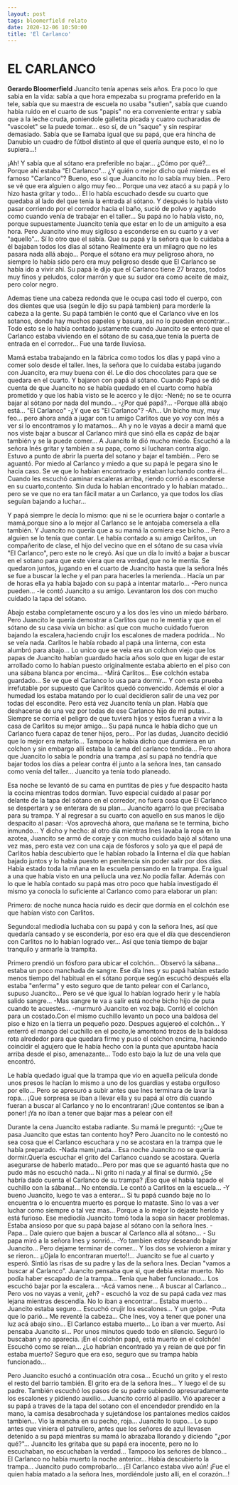 ```yaml
---
layout: post
tags: bloomerfield relato
date: 2020-12-06 10:50:00
title: 'El Carlanco'
---
```


# EL CARLANCO

**Gerardo Bloomerfield**
   Juancito tenía apenas seis años. Era poco lo que sabia en la vida: sabía
   a que hora empezaba su programa preferido en la tele, sabía que su
   maestra de escuela no usaba "sutien", sabía que cuando habia ruido en el
   cuarto de sus "papis" no era conveniente entrar y sabía que a la leche
   cruda, poniendole galletita picada y cuatro cucharadas de "vascolet" se
   la puede tomar... eso sí, de un "saque" y sin respirar demasiado. Sabía
   que se llamaba igual que su papá, que era hincha de Danubio un cuadro de
   fútbol distinto al que el quería aunque esto, el no lo supiera...! 
   
   ¡Ah! Y sabía que al sótano era preferible no bajar... ¿Cómo por
   qué?... Porque ahí estaba "El Carlanco"... ¿Y quién o mejor dicho qué
   mierda es el famoso "Carlanco"? Bueno, eso si que Juancito no lo sabía
   muy bien... Pero se vé que era alguien o algo muy feo... Porque una vez
   atacó a su papá y lo hizo hasta gritar y todo... El lo había escuchado
   desde su cuarto que quedaba al lado del que tenía la entrada al
   sótano. Y después lo había visto pasar corriendo por el corredor hacia
   el baño, sució de polvo y agitado como cuando venía de trabajar en el
   taller... Su papá no lo había visto, no, porque supuestamente Juancito
   tenía que estar en lo de un amiguito a esa hora. Pero Juancito vino muy
   sigiloso a esconderse en su cuarto y a ver "aquello"... Sí lo otro que
   el sabía. Que su papá y la señora que lo cuidaba a él bajaban todos los
   días al sótano Realmente era un milagro que no les pasara nada allá
   abajo... Porque el sótano era muy peligroso ahora, no siempre lo había
   sido pero era muy peligroso desde que El Carlanco se había ido a vivir
   ahí. Su papá le dijo que el Carlanco tiene 27 brazos, todos muy finos y
   peludos, color marrón y que su sudor era como aceite de maiz, pero color
   negro.
   
   Ademas tiene una cabeza redonda que le ocupa casi todo el cuerpo,
   con dos dientes que usa (según le dijo su papá tambien) para morderle
   la cabeza a la gente. Su papá también le contó que el Carlanco vive en
   los sotanos, donde hay muchos papeles y basura, así no lo pueden
   encontrar... Todo esto se lo había contado justamente cuando Juancito se
   enteró que el Carlanco estaba viviendo en el sótano de su casa,que
   tenía la puerta de entrada en el corredor... Fue una tarde lluviosa.
   
   Mamá estaba trabajando en la fábrica como todos los días y papá vino a
   comer solo desde el taller. Ines, la señora que lo cuidaba estaba jugando
   con Juancito, era muy buena con él. Le dio dos chocolates para que se
   quedara en el cuarto. Y bajaron con papá al sótano. Cuando Papá se dió
   cuenta de que Juancito no se había quedado en el cuarto como había
   prometido y que los había visto se le acerco y le dijo: -Nené; no se te
   ocurra bajar al sótano por nada del mundo... -¿Por qué papá?... -Porque
   allá abajo está... "El Carlanco" -¿Y que es "El Carlanco"? -Ah... Un
   bicho muy, muy feo... pero ahora andá a jugar con tu amigo Carlitos que
   yo voy con Inés a ver si lo encontramos y lo matamos... Ah y no le vayas
   a decir a mamá que nos viste bajar a buscar al Carlanco mirá que sinó
   ella es capáz de bajar también y se la puede comer... A Juancito le dió
   mucho miedo. Escuchó a la señora Inés gritar y también a su papa, como si
   lucharan contra algo. Estuvo a punto de abrir la puerta del sotano y
   bajar el también... Pero se aguantó. Por miedo al Carlanco y miedo a que
   su papá le pegara sino le hacia caso. Se ve que lo habían encontrado y
   estaban luchando contra él... Cuando les escuchó caminar escaleras
   arriba, riendo corrió a esconderse en su cuarto,contento. Sin duda lo
   habían encontrado y lo habían matado... pero se ve que no era tan fácil
   matar a un Carlanco, ya que todos los días seguían bajando a luchar... 
   
   Y papá siempre le decía lo mismo: que ni se le ocurriera bajar o contarle
   a mamá,porque sino a lo mejor al Carlanco se le antojaba comersela a
   ella también. Y Juancito no quería que a su mamá la comiera ese
   bicho... Pero a alguien se lo tenía que contar. Le había contado a su
   amigo Carlitos, un compañerito de clase, el hijo del vecino que en el
   sótano de su casa vivía "El Carlanco", pero este no le creyó. Así que un
   día lo invitó a bajar a buscar en el sotano para que este viera que era
   verdad,que no le mentía. Se quedaron juntos, jugando en el cuarto de
   Juancito hasta que la señora Inés se fue a buscar la leche y el pan
   para hacerles la merienda... Hacía un par de horas ella ya había bajado
   con su papá a intentar matarlo... -Pero nunca pueden... -le contó
   Juancito a su amigo. Levantaron los dos con mucho cuidado la tapa del
   sótano.
   
   Abajo estaba completamente oscuro y a los dos les vino un miedo
   bárbaro. Pero Juancito le quería demostrar a Carlitos que no le mentía y
   que en el sótano de su casa vivía un bicho: así que con mucho cuidado
   fueron bajando la escalera,haciendo crujir los escalones de madera
   podrida... No se veía nada. Carlitos le había robado al papá una
   linterna, con esta alumbró para abajo... Lo unico que se veia era un
   colchon viejo que los papas de Juancito habían guardado hacia años solo
   que en lugar de estar arrollado como lo habían puesto originalmente
   estaba abierto en el piso con una sábana blanca por encima... -Mirá
   Carlitos... Ese colchón estaba guardado... Se ve que el Carlanco lo usa
   para dormir... Y con esta prueba irrefutable por supuesto que Carlitos
   quedó convencido. Además el olor a humedad los estaba matando por lo
   cual decidieron salir de una vez por todas del escondite. Pero está vez
   Juancito tenía un plan. Había que deshacerse de una vez por todas de
   ese Carlanco hijo de mil putas... Siempre se corría el peligro de que
   tuviera hijos y estos fueran a vivir a la casa de Carlitos su mejor
   amigo... Su papá nunca le había dicho que un Carlanco fuera capaz de
   tener hijos, pero... Por las dudas, Juancito decidió que lo mejor era
   matarlo... Tampoco le había dicho que durmiera en un colchon y sin
   embargo allí estaba la cama del carlanco tendida... Pero ahora que
   Juancito lo sabía le pondría una trampa ,así su papá no tendría que
   bajar todos los días a pelear contra él junto a la señora Ines, tan
   cansado como venía del taller... Juancito ya tenía todo planeado. 
   
   Esa noche se levantó de su cama en puntitas de pies y fue despacito hasta
   la cocina mientras todos dormían. Tuvo especial cuidado al pasar por
   delante de la tapa del sótano en el corredor, no fuera cosa que El
   Carlanco se despertara y se enterara de su plan... Juancito agarró lo
   que precisaba para su trampa. Y al regresar a su cuarto con aquello en
   sus manos le dijo despacito al pasar: -Vos aprovechá ahora, que mañana
   se te termina, bicho inmundo... Y dicho y hecho: al otro día mientras
   Ines lavaba la ropa en la azotea, Juancito se armó de coraje y con mucho
   cuidado bajó al sótano una vez mas, pero esta vez con una caja de
   fósforos y solo ya que el papá de Carlitos había descubierto que le
   habían robado la linterna el día que habían bajado juntos y lo había
   puesto en penitencia sin poder salir por dos días. Había estado toda la
   mñana en la escuela pensando en la trampa. Era igual a una que había
   visto en una pelíucla una vez.No podía fallar. Además con lo que le
   había contado su papá mas otro poco que había investigado él mismo ya
   conocía lo suficiente al Carlanco como para elaborar un plan:  
   
   Primero: de noche nunca hacía ruido es decir que dormía en el colchón
   ese que habían visto con Carlitos. 
   
   Segundo:al mediodía luchaba con su papá y con la señora Ines, así que quedaría cansado y se escondería, por eso era que el día que descendieron con Carlitos no lo habían logrado ver... Así que tenia tiempo de bajar tranquilo y armarle la trampita.
   
   Primero prendió un fósforo para ubicar el colchón... Observó la
   sábana... estaba un poco manchada de sangre. Ese día Ines y su papá
   habían estado menos tiempo del habitual en el sótano porque según
   escuchó después ella estaba "enferma" y esto seguro que de tanto pelear
   con el Carlanco, supuso Juancito... Pero se vé que igual lo habían
   logrado herir y le había salido sangre... -Mas sangre te va a salir
   está noche bicho hijo de puta cuando te acuestes... -murmuró Juancito
   en voz baja. Corrió el colchón para un costado.Con el mismo cuchillo
   levanto un poco una baldosa del piso e hizo en la tierra un pequeño
   pozo. Despues agujereó el colchón... Y enterró el mango del cuchillo en
   el pocito,le amontonó trozos de la baldosa rota alrededor para que
   quedara firme y puso el colchon encima, haciendo coincidir el agujero
   que le había hecho con la punta que apuntaba hacía arriba desde el
   piso, amenazante... Todo esto bajo la luz de una vela que encontró.
   
   Le había quedado igual que la trampa que vio en aquella película donde
   unos presos le hacían lo mismo a uno de los guardias y estaba orgulloso
   por ello... Pero se apresuró a subir antes que Ines terminara de lavar
   la ropa... ¡Que sorpresa se iban a llevar ella y su papá al otro día
   cuando fueran a buscar al Carlanco y no lo encontraran! ¡Que contentos
   se iban a poner! ¡Ya no iban a tener que bajar mas a pelear con el!
   
   Durante la cena Juancito estaba radiante. Su mamá le preguntó: -¿Que te
   pasa Juancito que estas tan contento hoy? Pero Juancito no le contestó
   no sea cosa que el Carlanco escuchara y no se acostara en la trampa que
   le había preparado. -Nada mami,nada... Esa noche Juancito no se quería
   dormir.Quería escuchar el grito del Carlanco cuando se acostara. Quería
   asegurarse de haberlo matado...Pero por mas que se aguantó hasta que no
   pudo más no escuchó nada... Ni grito ni nada,y al final se durmió. ¿Se
   habría dado cuenta el Carlanco de su trampa? ¡Eso que el había tapado
   el cuchillo con la sábana!... No entendía. Le contó a Carlitos en la
   escuela... -Y bueno Juancito, luego te vas a enterar... Si tu papá
   cuando baje no lo encuentra o lo encuentra muerto es porque lo
   mataste. Sino lo vas a ver luchar como siempre o tal vez mas... Porque a
   lo mejor lo dejaste herido y está furioso. Ese mediodía Juancito tomó
   toda la sopa sin hacer problemas. Estaba ansioso por que su papá bajase
   al sótano con la señora Ines. -Papa... Dale quiero que bajen a buscar al
   Carlanco allá al sótano... - Su papa miró a la señora Ines y sonrió...
   -Yo tambien estoy deseando bajar Juancito... Pero dejame terminar de
   comer... Y los dos se volvieron a mirar y se rieron... ¡¡Ojala lo
   encontraran muerto!!... Juancito se fue al cuarto y esperó. Sintió las
   risas de su padre y las de la señora Ines. Decian "vamos a buscar al
   Carlanco". Juancito pensaba que si, que debía estar muerto. No podía haber
   escapado de la trampa... Tenía que haber funcionado... Los escuchó
   bajar por la escalera... -Acá vamos nene... A buscar al Carlanco... Pero
   vos no vayas a venir, ¿eh? - escuchó la voz de su papá cada vez mas
   lejana mientras descendía. No lo iban a encontrar... Estaba
   muerto... Juancito estaba seguro... Escuchó crujir los escalones... Y un
   golpe. -Puta que lo parió... Me reventé la cabeza... Che Ines, voy a
   tener que poner una luz acá abajo sino... El Carlanco estaba
   muerto... Lo iban a ver muerto. Así pensaba Juancito si... Por unos
   minutos quedo todo en silencio. Seguró lo buscaban y no aparecia. ¡En el
   colchón papá, está muerto en el colchón! Escuchó como se reían... ¿Lo
   habrían encontrado ya y reian de que por fin estaba muerto? Seguro que
   era eso, seguro que su trampa había funcionado...
   
   Pero Juancito esuchó a continuación otra cosa... Ecuchó un grito y el resto el resto del barrio también. El grito era de la señora Ines... Y luego el de su
   padre. También escuchó los pasos de su padre subiendo apresuradamente
   los escalones y pidiendo auxilio... Juancito corrió al pasillo. Vió
   aparecer a su papá a traves de la tapa del sotano con el encendedor
   prendido en la mano, la camisa desabrochada y sujetándose los pantalones
   medios caidos tambien... Vio la mancha en su pecho, roja... Juancito lo
   supo... Lo supo antes que viniera el patrullero, antes que los señores
   de azul llevasen detenido a su papá mientras su mamá lo abrazaba
   llorando y diciendo "¿por qué?"... Juancito les gritaba que su papá era
   inocente, pero no lo escuchaban, no escuchaban la verdad... Tampoco los
   señores de blanco... El Carlanco no había muerto la noche anterior...
   Había descubierto la trampa... Juancito pudo comprobarlo... ¡El
   Carlanco estaba vivo aún! ¡Fue el quien había matado a la señora Ines, mordiéndole justo allí, en el corazón...!
